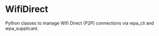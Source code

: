 # WifiDirect
Python classes to manage Wifi Direct (P2P) connections via wpa_cli and wpa_supplicant.
